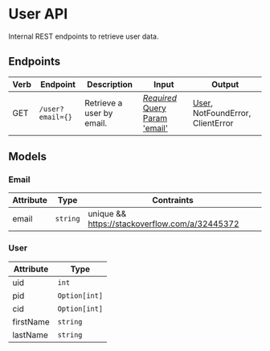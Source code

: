 # User API
Internal REST endpoints to retrieve user data.

## Endpoints
| Verb | Endpoint | Description                     | Input                                  | Output            |
|------|----------|---------------------------------|----------------------------------------|-------------------|
| GET | `/user?email={}`  | Retrieve a user by email.            | [*Required* Query Param 'email'](#Email) | [User](#User), NotFoundError, ClientError |

## Models
### Email
| Attribute      | Type           | Contraints                           |
|----------------|----------------|--------------------------------------|
| email          | `string`       | unique && https://stackoverflow.com/a/32445372 |


### User
| Attribute | Type          |
|-----------|---------------|
| uid       | `int`         |
| pid       | `Option[int]` |
| cid       | `Option[int]` |
| firstName | `string`      |
| lastName  | `string`      |